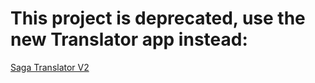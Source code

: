 # This project is deprecated, use the new Translator app instead:
[Saga Translator V2](https://github.com/GlowPuff/SagaTranslatorV2)
